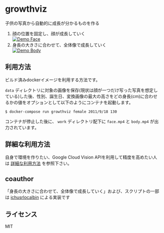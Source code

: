# growthviz

子供の写真から自動的に成長が分かるものを作る

1. 顔の位置を固定し、顔が成長していく  
   [![Demo Face](https://raw.githubusercontent.com/wiki/knjcode/growthviz/samples/mosaic_face.gif)](https://raw.githubusercontent.com/wiki/knjcode/growthviz/samples/mosaic_face.mp4)
2. 身長の大きさに合わせて、全体像で成長していく  
   [![Demo Body](https://raw.githubusercontent.com/wiki/knjcode/growthviz/samples/mosaic_body.gif)](https://raw.githubusercontent.com/wiki/knjcode/growthviz/samples/mosaic_body.mp4)

## 利用方法

ビルド済みdockerイメージを利用する方法です。

`data` ディレクトリに対象の画像を保存(現状は顔が一つだけ写った写真を想定している)した後、性別、誕生日、変換画像の最大の高さをどの身長(cm)に合わせるかの値をオプションとして以下のようにコンテナを起動します。

```
$ docker-compose run growthviz female 2011/9/18 130
```

コンテナが停止した後に、 `work` ディレクトリ配下に `face.mp4` と `body.mp4` が出力されています。

## 詳細な利用方法

自身で環境を作りたい、Google Cloud Vision APIを利用して精度を高めたい人は [詳細な利用方法](USAGE.md) を参照下さい。

## coauthor

「身長の大きさに合わせて、全体像で成長していく」および、スクリプトの一部は [ichusrlocalbin](https://github.com/ichusrlocalbin) による実装です

## ライセンス

MIT
